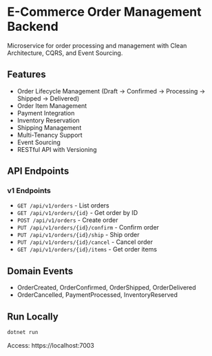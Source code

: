 # E-Commerce Order Management Backend

Microservice for order processing and management with Clean Architecture, CQRS, and Event Sourcing.

## Features

- Order Lifecycle Management (Draft → Confirmed → Processing → Shipped → Delivered)
- Order Item Management
- Payment Integration
- Inventory Reservation
- Shipping Management
- Multi-Tenancy Support
- Event Sourcing
- RESTful API with Versioning

## API Endpoints

### v1 Endpoints
- `GET /api/v1/orders` - List orders
- `GET /api/v1/orders/{id}` - Get order by ID
- `POST /api/v1/orders` - Create order
- `PUT /api/v1/orders/{id}/confirm` - Confirm order
- `PUT /api/v1/orders/{id}/ship` - Ship order
- `PUT /api/v1/orders/{id}/cancel` - Cancel order
- `GET /api/v1/orders/{id}/items` - Get order items

## Domain Events

- OrderCreated, OrderConfirmed, OrderShipped, OrderDelivered
- OrderCancelled, PaymentProcessed, InventoryReserved

## Run Locally

```bash
dotnet run
```

Access: https://localhost:7003
